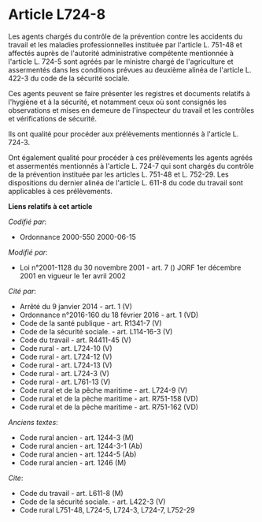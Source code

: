 # Article L724-8

Les agents chargés du contrôle de la prévention contre les accidents du travail et les maladies professionnelles instituée
par l'article L. 751-48 et affectés auprès de l'autorité administrative compétente mentionnée à l'article L. 724-5 sont
agréés par le ministre chargé de l'agriculture et assermentés dans les conditions prévues au deuxième alinéa de l'article L.
422-3 du code de la sécurité sociale.

Ces agents peuvent se faire présenter les registres et documents relatifs à l'hygiène et à la sécurité, et notamment ceux où
sont consignés les observations et mises en demeure de l'inspecteur du travail et les contrôles et vérifications de sécurité.

Ils ont qualité pour procéder aux prélèvements mentionnés à l'article L. 724-3.

Ont également qualité pour procéder à ces prélèvements les agents agréés et assermentés mentionnés à l'article L. 724-7 qui
sont chargés du contrôle de la prévention instituée par les articles L. 751-48 et L. 752-29. Les dispositions du dernier
alinéa de l'article L. 611-8 du code du travail sont applicables à ces prélèvements.

**Liens relatifs à cet article**

_Codifié par_:

  - Ordonnance 2000-550 2000-06-15

_Modifié par_:

  - Loi n°2001-1128 du 30 novembre 2001 - art. 7 () JORF 1er décembre 2001 en vigueur le 1er avril 2002

_Cité par_:

  - Arrêté du 9 janvier 2014 - art. 1 (V)
  - Ordonnance n°2016-160 du 18 février 2016 - art. 1 (VD)
  - Code de la santé publique - art. R1341-7 (V)
  - Code de la sécurité sociale. - art. L114-16-3 (V)
  - Code du travail - art. R4411-45 (V)
  - Code rural - art. L724-10 (V)
  - Code rural - art. L724-12 (V)
  - Code rural - art. L724-13 (V)
  - Code rural - art. L724-3 (V)
  - Code rural - art. L761-13 (V)
  - Code rural et de la pêche maritime - art. L724-9 (V)
  - Code rural et de la pêche maritime - art. R751-158 (VD)
  - Code rural et de la pêche maritime - art. R751-162 (VD)

_Anciens textes_:

  - Code rural ancien - art. 1244-3 (M)
  - Code rural ancien - art. 1244-3-1 (Ab)
  - Code rural ancien - art. 1244-5 (Ab)
  - Code rural ancien - art. 1246 (M)

_Cite_:

  - Code du travail - art. L611-8 (M)
  - Code de la sécurité sociale. - art. L422-3 (V)
  - Code rural L751-48, L724-5, L724-3, L724-7, L752-29
